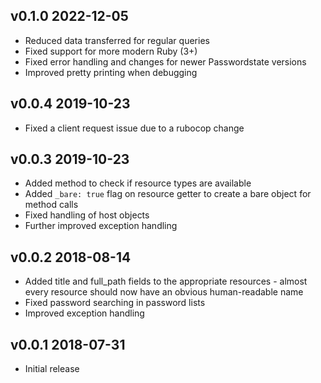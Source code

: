 ## v0.1.0 2022-12-05

- Reduced data transferred for regular queries
- Fixed support for more modern Ruby (3+)
- Fixed error handling and changes for newer Passwordstate versions
- Improved pretty printing when debugging

## v0.0.4 2019-10-23

- Fixed a client request issue due to a rubocop change

## v0.0.3 2019-10-23

- Added method to check if resource types are available
- Added `_bare: true` flag on resource getter to create a bare object for
  method calls
- Fixed handling of host objects
- Further improved exception handling

## v0.0.2 2018-08-14

- Added title and full_path fields to the appropriate resources - almost every
  resource should now have an obvious human-readable name
- Fixed password searching in password lists
- Improved exception handling

## v0.0.1 2018-07-31

- Initial release
